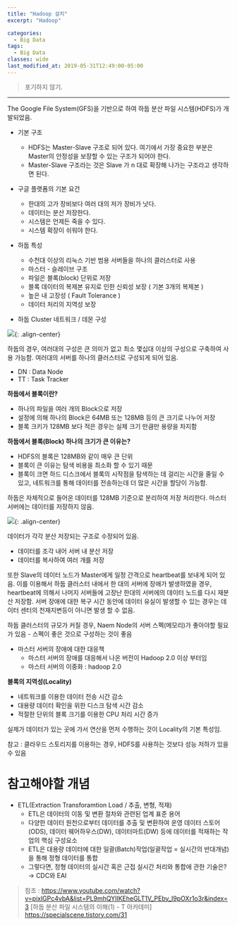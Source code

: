 ```yaml
---
title: "Hadoop 설치"
excerpt: "Hadoop"

categories:
  - Big Data
tags:
  - Big Data
classes: wide
last_modified_at: 2019-05-31T12:49:00-05:00
---
```


> 포기하지 않기. 

***

The Google File System(GFS)을 기반으로 하여 하둡 분산 파일 시스템(HDFS)가 개발되었음. 


- 기본 구조 

  - HDFS는 Master-Slave 구조로 되어 있다. 여기에서 가장 중요한 부분은 Master의 안정성을 보장할 수 있는 구조가 되어야 한다. 
  - Master-Slave 구조라는 것은 Slave 가 n 대로 확장해 나가는 구조라고 생각하면 된다. 


- 구글 플랫폼의 기본 요건

  - 한대의 고가 장비보다 여러 대의 저가 장비가 낫다. 
  - 데이터는 분산 저장한다. 
  - 시스템은 언제든 죽을 수 있다. 
  - 시스템 확장이 쉬워야 한다. 


- 하둡 특성 

  - 수천대 이상의 리눅스 기반 범용 서버들을 하나의 클러스터로 사용 
  - 마스터 - 슬레이브 구조 
  - 파일은 블록(block) 단위로 저장 
  - 블록 데이터의 복제본 유지로 인한 신뢰성 보장 ( 기본 3개의 복제본 )
  - 높은 내 고장성 ( Fault Tolerance )
  - 데이터 처리의 지역성 보장 

- 하둡 Cluster 네트워크 / 데몬 구성 

![](https://keepinmindsh.github.io/lines/assets/img/hadoop_cluster.png){: .align-center}

하둡의 경우, 여러대의 구성은 큰 의미가 없고 최소 몇십대 이상의 구성으로 구축하여 사용 가능함. 여러대의 서버를 하나의 클러스터로 구성되게 되어 있음. 

- DN : Data Node 
- TT : Task Tracker

**하둡에서 블록이란?**     

- 하나의 파일을 여러 개의 Block으로 저장
- 설정에 의해 하나의 Block은 64MB 또는 128MB 등의 큰 크기로 나누어 저장 
- 블록 크키가 128MB 보다 적은 경우는 실제 크기 만큼만 용량을 차지함 

**하둡에서 블록(Block) 하나의 크기가 큰 이유는?**

- HDFS의 블록은 128MB와 같이 매우 큰 단위 
- 블록이 큰 이유는 탐색 비용을 최소화 할 수 있기 때문 
- 블록이 크면 하드 디스크에서 블록의 시작점을 탐색하는 데 걸리는 시간을 줄일 수 있고, 네트워크를 통해 데이터를 전송하는데 더 많은 시간을 할당이 가능함. 

하둡은 자체적으로 들어온 데이터를 128MB 기준으로 분리하여 저장 처리한다. 마스터 서버에는 데이터를 저장하지 않음. 

![](https://keepinmindsh.github.io/lines/assets/img/hadoop_structure_001.png){: .align-center}

데이터가 각각 분산 저장되는 구조로 수정되어 있음. 

- 데이터를 조각 내어 서버 내 분산 저장 
- 데이터를 복사하여 여러 개를 저장 

또한 Slave의 데이터 노드가 Master에게 일정 간격으로 heartbeat를 보내게 되어 있음. 이를 이용해서 하둡 클러스터 내에서 한 대의 서버에 장애가 발생하였을 경우, heartbeat에 의해서 나머지 서버들에 고장난 한대의 서버에의 데이터 노드를 다시 재분산 저장함. 
서버 장애에 대한 복구 시간 동안에 데이터 유실이 발생할 수 있는 경우는 데이터 센터의 천재지변등이 아니면 발생 할 수 없음.   

하둡 클러스터의 규모가 커질 경우, Naem Node의 서버 스펙(메모리)가 좋아야할 필요가 있음 - 스펙이 좋은 것으로 구성하는 것이 좋음    

- 마스터 서버의 장애에 대한 대응책 
  - 마스터 서버의 장애를 대응해서 나온 버전이 Hadoop 2.0 이상 부터임 
  - 마스터 서버의 이중화 : hadoop 2.0 


**블록의 지역성(Locality)**  

- 네트워크를 이용한 데이터 전송 시간 감소 
- 대용량 데이터 확인을 위한 디스크 탐색 시간 감소 
- 적절한 단위의 블록 크기를 이용한 CPU 처리 시간 증가 

실제가 데이터가 있는 곳에 가서 연산을 먼저 수행하는 것이 Locality의 기본 특성임.  

참고 : 클라우드 스토리지를 이용하는 경우, HDFS를 사용하는 것보다 성능 저하가 있을 수 있음

 



# 참고해야할 개념 

- ETL(Extraction Transforamtion Load / 추출, 변형, 적재)
  - ETL은 데이터의 이동 및 변환 절차와 관련된 업계 표준 용어
  - 다양한 데이터 원천으로부터 데이터를 추출 및 변환하여 운영 데이터 스토어(ODS), 데이터 웨어하우스(DW), 데이터마트(DW) 등에 데이터를 적재하는 작업의 핵심 구성요소
  - ETL은 대용량 데이터에 대한 일괄(Batch)작업(일괄작업 = 실시간의 반대개념)을 통해 정형 데이터를 통합
  - 그렇다면, 정형 데이터의 실시간 혹은 근접 실시간 처리와 통합에 관한 기술은? → CDC와 EAI

> 참조 : <https://www.youtube.com/watch?v=pixlGPc4vbA&list=PL9mhQYIlKEheGLT1V_PEby_I9pOXr1o3r&index=3> [하둡 분산 파일 시스템의 이해(1) - T 아카데미]
> https://specialscene.tistory.com/31